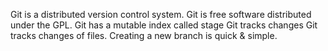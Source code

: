Git is a distributed version control system.
Git is free software distributed under the GPL.
Git has a mutable index called stage
Git tracks changes
Git tracks changes of files.
Creating a new branch is quick & simple.